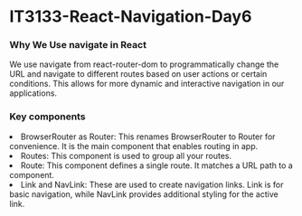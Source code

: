 # IT3133-React-Navigation-Day6
<h3>Why We Use navigate in React</h3>
We use navigate from react-router-dom to programmatically change the URL and navigate to different routes based on user actions or certain conditions. This allows for more dynamic and interactive navigation in our applications.
<h3>Key components</h3>
<li>BrowserRouter as Router: This renames BrowserRouter to Router for convenience. It is the main component that enables routing in app.
<li>Routes: This component is used to group all your routes.
<li>Route: This component defines a single route. It matches a URL path to a component.
<li>Link and NavLink: These are used to create navigation links. Link is for basic navigation, while NavLink provides additional styling for the active link.
